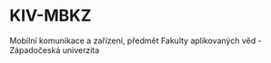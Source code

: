 # KIV-MBKZ
Mobilní komunikace a zařízení, předmět Fakulty aplikovaných věd - Západočeská univerzita
